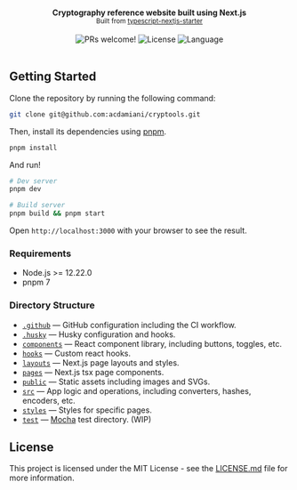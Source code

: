 <p align="center">
  <img src="https://user-images.githubusercontent.com/65556364/208544992-7a8cbc62-e836-4f89-825a-962f300bc91a.png" alt="">
</p>

<div align="center"><strong>Cryptography reference website built using Next.js</strong></div>
<div align="center">
  <small>
  Built from
  <a href="https://github.com/jpedroschmitz/typescript-nextjs-starter">typescript-nextjs-starter</a>
  </small>
</div>

<br />

<div align="center">
  <img src="https://img.shields.io/static/v1?label=PRs&message=welcome&style=flat-square&color=FB2576&labelColor=000000" alt="PRs welcome!" />
  <img alt="License" src="https://img.shields.io/github/license/acdamiani/cryptools?style=flat-square&color=FB2576&labelColor=000000">
  <img alt="Language" src="https://img.shields.io/github/languages/top/acdamiani/cryptools?style=flat-square&color=FB2576&labelColor=000000">
</div>

<br />

## Getting Started

Clone the repository by running the following command:

```bash
git clone git@github.com:acdamiani/cryptools.git
```

Then, install its dependencies using [pnpm](https://pnpm.io/).

```bash
pnpm install
```

And run!

```bash
# Dev server
pnpm dev

# Build server
pnpm build && pnpm start
```

Open `http://localhost:3000` with your browser to see the result.

### Requirements

- Node.js >= 12.22.0
- pnpm 7

### Directory Structure

- [`.github`](.github) — GitHub configuration including the CI workflow.<br>
- [`.husky`](.husky) — Husky configuration and hooks.<br>
- [`components`](./components) — React component library, including buttons, toggles, etc.<br>
- [`hooks`](./hooks) — Custom react hooks.<br>
- [`layouts`](./layouts) — Next.js page layouts and styles.<br>
- [`pages`](./pages) — Next.js tsx page components.<br>
- [`public`](./public) — Static assets including images and SVGs.<br>
- [`src`](./src) — App logic and operations, including converters, hashes, encoders, etc.<br>
- [`styles`](./styles) — Styles for specific pages.<br>
- [`test`](./test) — [Mocha](https://mochajs.org/) test directory. (WIP)</br>

## License

This project is licensed under the MIT License - see the [LICENSE.md](LICENSE.md) file for more information.
